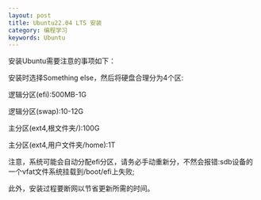 ```yaml
---
layout: post
title: Ubuntu22.04 LTS 安装
category: 编程学习
keywords: Ubuntu
---
```

安装Ubuntu需要注意的事项如下：

安装时选择Something else，然后将硬盘合理分为4个区:

逻辑分区(efi):500MB-1G

逻辑分区(swap):10-12G

主分区(ext4,根文件夹/):100G

主分区(ext4,用户文件夹/home):1T

注意，系统可能会自动分配efi分区，请务必手动重新分，不然会报错:sdb设备的一个vfat文件系统挂载到/boot/efi上失败;

此外，安装过程要断网以节省更新所需的时间。
